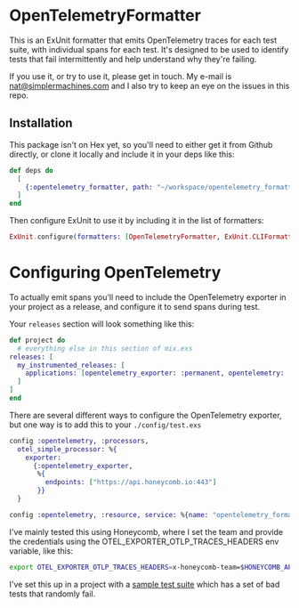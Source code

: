 # OpenTelemetryFormatter

This is an ExUnit formatter that emits OpenTelemetry traces for each test suite,
with individual spans for each test. It's designed to be used to identify tests that fail intermittently and help understand why they're failing.

If you use it, or try to use it, please get in touch. My e-mail is nat@simplermachines.com and I also try to keep an eye on the issues in this repo.

## Installation

This package isn't on Hex yet, so you'll need to either get it from Github directly, or clone it locally and include it in your deps like this:

```elixir
def deps do
  [
    {:opentelemetry_formatter, path: "~/workspace/opentelemetry_formatter"}
  ]
end
```

Then configure ExUnit to use it by including it in the list of formatters:
```elixir
ExUnit.configure(formatters: [OpenTelemetryFormatter, ExUnit.CLIFormatter])
```

# Configuring OpenTelemetry

To actually emit spans you'll need to include the OpenTelemetry exporter
in your project as a release,
and configure it to send spans during test.

Your `releases` section will look something like this:

```elixir
def project do
  # everything else in this section of mix.exs
releases: [
  my_instrumented_releases: [
    applications: [opentelemetry_exporter: :permanent, opentelemetry: :temporary]
  ]
]
end
```

There are several different ways to configure the OpenTelemetry exporter, but one way is to add this to your `./config/test.exs`

```elixir
config :opentelemetry, :processors,
  otel_simple_processor: %{
    exporter:
      {:opentelemetry_exporter,
       %{
         endpoints: ["https://api.honeycomb.io:443"]
       }}
  }

config :opentelemetry, :resource, service: %{name: "opentelemetry_formatter"}
```

I've mainly tested this using Honeycomb, where I set the team and provide the credentials using the OTEL_EXPORTER_OTLP_TRACES_HEADERS env variable, like this:

```bash
export OTEL_EXPORTER_OTLP_TRACES_HEADERS=x-honeycomb-team=$HONEYCOMB_API_TOKEN
```

I've set this up in a project with a [sample test suite](https://github.com/njbennett/sample_test_suite) which has a set of bad tests that randomly fail.
